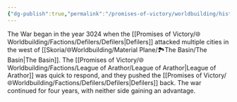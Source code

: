 ```yaml
---
{"dg-publish":true,"permalink":"/promises-of-victory/worldbuilding/historic-events/war/the-war-begins/","title":"The War Begins","noteIcon":"History","created":"2023-01-25T02:26:52.944+01:00","updated":"2023-03-29T21:24:01.935+02:00"}
---
```


The War began in the year 3024 when the [[Promises of Victory/🌐Worldbuilding/Factions/Defilers/Defilers\|Defilers]] attacked multiple cities in the west of [[Skoria/🌐Worldbuilding/Material Plane/🏞️The Basin/The Basin\|The Basin]]. The [[Promises of Victory/🌐Worldbuilding/Factions/League of Arathor/League of Arathor\|League of Arathor]] was quick to respond, and they pushed the [[Promises of Victory/🌐Worldbuilding/Factions/Defilers/Defilers\|Defilers]] back. The war continued for four years, with neither side gaining an advantage. 
